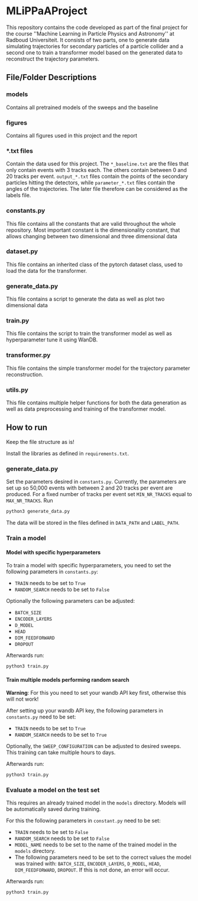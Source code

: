 # MLiPPaAProject

This repository contains the code developed as part of the final project for the course ''Machine Learning in Particle Physics and Astronomy'' at Radboud Universiteit.
It consists of two parts, one to generate data simulating trajectories for secondary particles of a particle collider and a second one to train a transformer model based on the generated data to reconstruct the trajectory parameters.

## File/Folder Descriptions

### models
Contains all pretrained models of the sweeps and the baseline

### figures
Contains all figures used in this project and the report

### *.txt files
Contain the data used for this project. The `*_baseline.txt` are the files
that only contain events with 3 tracks each. The others contain between
0 and 20 tracks per event. `output_*.txt` files contain the points
of the secondary particles hitting the detectors, while `parameter_*.txt` files
contain the angles of the trajectories. The later file therefore can be considered
as the labels file.

### constants.py
This file contains all the constants that are valid throughout the whole repository. Most important constant is the dimensionality constant, that allows changing between two dimensional and three dimensional data

### dataset.py
This file contains an inherited class of the pytorch dataset class, used to load the data for the transformer.

### generate_data.py
This file contains a script to generate the data as well as plot two dimensional data

### train.py
This file contains the script to train the transformer model as well as hyperparameter tune it using WanDB.

### transformer.py
This file contains the simple transformer model for the trajectory parameter reconstruction.

### utils.py
This file contains multiple helper functions for both the data generation as well as data preprocessing and training of the transformer model. 

## How to run

Keep the file structure as is!

Install the libraries as defined in `requirements.txt`. 

### generate_data.py

Set the parameters desired in `constants.py`. Currently, the parameters are set up so 50,000 events 
with between 2 and 20 tracks per event are produced. For a fixed number
of tracks per event set `MIN_NR_TRACKS` equal to `MAX_NR_TRACKS`.
Run

```bash
python3 generate_data.py
```

The data will be stored in the files defined in `DATA_PATH` and `LABEL_PATH`.

### Train a model

#### Model with specific hyperparameters

To train a model with specific hyperparameters, you need to set the following
parameters in `constants.py`:
- `TRAIN` needs to be set to `True`
- `RANDOM_SEARCH` needs to be set to `False`

Optionally the following parameters can be adjusted:
- `BATCH_SIZE`
- `ENCODER_LAYERS`
- `D_MODEL`
- `HEAD`
- `DIM_FEEDFORWARD`
- `DROPOUT`

Afterwards run:
```bash
python3 train.py
```

#### Train multiple models performing random search

**Warning**: For this you need to set your wandb API key first, otherwise this will not work!

After setting up your wandb API key, the following parameters in 
`constants.py` need to be set:
- `TRAIN` needs to be set to `True`
- `RANDOM_SEARCH` needs to be set to `True`

Optionally, the `SWEEP_CONFIGURATION` can be adjusted to desired sweeps.
This training can take multiple hours to days. 

Afterwards run:
```bash
python3 train.py
```

### Evaluate a model on the test set

This requires an already trained model in the `models` directory. 
Models will be automatically saved during training. 

For this the following parameters in `constant.py` need to be set:

- `TRAIN` needs to be set to `False`
- `RANDOM_SEARCH` needs to be set to `False`
- `MODEL_NAME` needs to be set to the name of the trained model in the `models` directory.
- The following parameters need to be set to the correct values the model
was trained with: `BATCH_SIZE`, `ENCODER_LAYERS`, `D_MODEL`, `HEAD`, `DIM_FEEDFORWARD`, `DROPOUT`.
If this is not done, an error will occur.

Afterwards run:
```bash
python3 train.py
```
